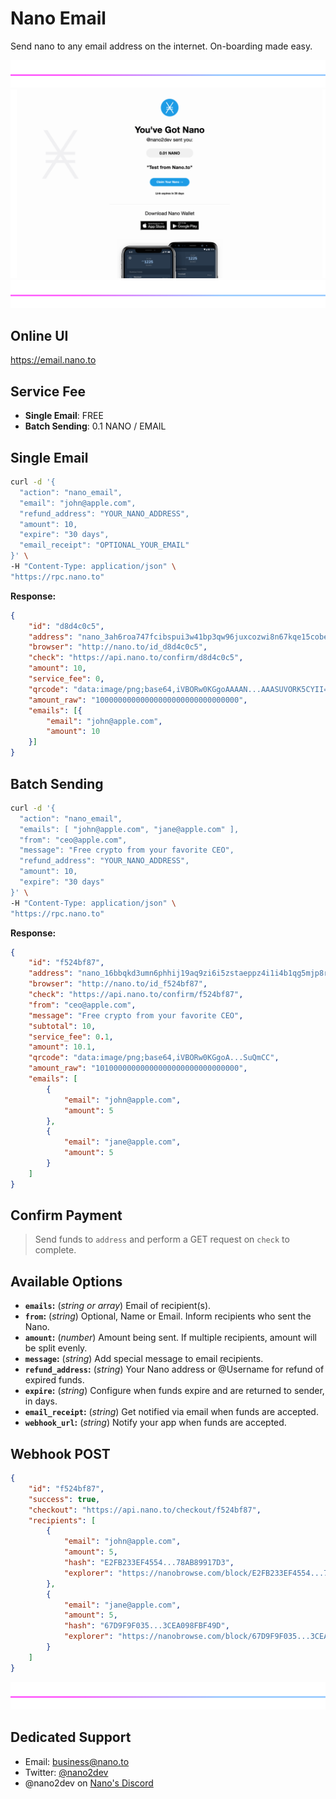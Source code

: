 # Nano Email

Send nano to any email address on the internet. On-boarding made easy.

![line](https://github.com/fwd/n2/raw/master/.github/line.png)
<img src="https://github.com/fwd/nano-docs/raw/master/images/nano-email.png">
![line](https://github.com/fwd/n2/raw/master/.github/line.png)

## Online UI

[https://email.nano.to ](https://email.nano.to )

## Service Fee

- **Single Email**: FREE
- **Batch Sending**: 0.1 NANO / EMAIL

## Single Email

```bash
curl -d '{
  "action": "nano_email",
  "email": "john@apple.com",
  "refund_address": "YOUR_NANO_ADDRESS",
  "amount": 10,
  "expire": "30 days",
  "email_receipt": "OPTIONAL_YOUR_EMAIL"
}' \
-H "Content-Type: application/json" \
"https://rpc.nano.to"
```

**Response:**

```json
{
    "id": "d8d4c0c5",
    "address": "nano_3ah6roa747fcibspui3w41bp3qw96juxcozwi8n67kqe15cobec5imkkt9qu",
    "browser": "http://nano.to/id_d8d4c0c5",
    "check": "https://api.nano.to/confirm/d8d4c0c5",
    "amount": 10,
    "service_fee": 0,
    "qrcode": "data:image/png;base64,iVBORw0KGgoAAAAN...AAASUVORK5CYII=",
    "amount_raw": "10000000000000000000000000000000",
    "emails": [{
        "email": "john@apple.com",
        "amount": 10
    }]
}
```

## Batch Sending

```bash
curl -d '{
  "action": "nano_email",
  "emails": [ "john@apple.com", "jane@apple.com" ],
  "from": "ceo@apple.com",
  "message": "Free crypto from your favorite CEO",
  "refund_address": "YOUR_NANO_ADDRESS",
  "amount": 10,
  "expire": "30 days"
}' \
-H "Content-Type: application/json" \
"https://rpc.nano.to"
```

**Response:**

```json
{
    "id": "f524bf87",
    "address": "nano_16bbqkd3umn6phhij19aq9zi6i5zstaeppz4i1i4b1qg5mjp8rc7pnt7shse",
    "browser": "http://nano.to/id_f524bf87",
    "check": "https://api.nano.to/confirm/f524bf87",
    "from": "ceo@apple.com",
    "message": "Free crypto from your favorite CEO",
    "subtotal": 10,
    "service_fee": 0.1,
    "amount": 10.1,
    "qrcode": "data:image/png;base64,iVBORw0KGgoA...SuQmCC",
    "amount_raw": "10100000000000000000000000000000",
    "emails": [
        {
            "email": "john@apple.com",
            "amount": 5
        }, 
        {
            "email": "jane@apple.com",
            "amount": 5
        }
    ]
}
```

## Confirm Payment

> Send funds to ```address``` and perform a GET request on ```check``` to complete.

## Available Options

- **```emails```:** (*string or array*) Email of recipient(s).
- **```from```:** (*string*) Optional, Name or Email. Inform recipients who sent the Nano.
- **```amount```:** (*number*) Amount being sent. If multiple recipients, amount will be split evenly.
- **```message```:** (*string*) Add special message to email recipients.
- **```refund_address```:** (*string*) Your Nano address or @Username for refund of expired funds.
- **```expire```:** (*string*) Configure when funds expire and are returned to sender, in days.
- **```email_receipt```:** (*string*) Get notified via email when funds are accepted.
- **```webhook_url```:** (*string*) Notify your app when funds are accepted.

## Webhook POST

```json
{
    "id": "f524bf87",
    "success": true,
    "checkout": "https://api.nano.to/checkout/f524bf87",
    "recipients": [
        {
            "email": "john@apple.com",
            "amount": 5,
            "hash": "E2FB233EF4554...78AB89917D3",
            "explorer": "https://nanobrowse.com/block/E2FB233EF4554...78AB89917D3"
        },
        {
            "email": "jane@apple.com",
            "amount": 5,
            "hash": "67D9F9F035...3CEA098FBF49D",
            "explorer": "https://nanobrowse.com/block/67D9F9F035...3CEA098FBF49D"
        }
    ]
}
```

![line](https://github.com/fwd/n2/raw/master/.github/line.png)

## Dedicated Support

- Email: business@nano.to
- Twitter: [@nano2dev](https://twitter.com/nano2dev)
- @nano2dev on [Nano's Discord](https://discord.com/invite/RNAE2R9) 